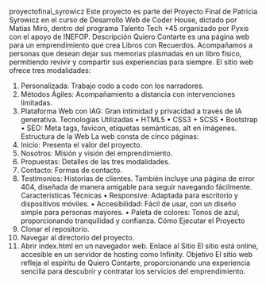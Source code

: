 proyectofinal_syrowicz
Este proyecto es parte del Proyecto Final de Patricia Syrowicz en el curso de Desarrollo Web de Coder House, dictado por Matías Miró, dentro del programa Talento Tech +45 organizado por Pyxis con el apoyo de INEFOP.
Descripción
Quiero Contarte es una página web para un emprendimiento que crea Libros con Recuerdos. Acompañamos a personas que desean dejar sus memorias plasmadas en un libro físico, permitiendo revivir y compartir sus experiencias para siempre.
El sitio web ofrece tres modalidades:
1.	Personalizada: Trabajo codo a codo con los narradores.
2.	Métodos Ágiles: Acompañamiento a distancia con intervenciones limitadas.
3.	Plataforma Web con IAG: Gran intimidad y privacidad a través de IA generativa.
Tecnologías Utilizadas
•	HTML5
•	CSS3 + SCSS
•	Bootstrap
•	SEO: Meta tags, favicon, etiquetas semánticas, alt en imágenes.
Estructura de la Web
La web consta de cinco páginas:
1.	Inicio: Presenta el valor del proyecto.
2.	Nosotros: Misión y visión del emprendimiento.
3.	Propuestas: Detalles de las tres modalidades.
4.	Contacto: Formas de contacto.
5.	Testimonios: Historias de clientes.
También incluye una página de error 404, diseñada de manera amigable para seguir navegando fácilmente.
Características Técnicas
•	Responsive: Adaptada para escritorio y dispositivos móviles.
•	Accesibilidad: Fácil de usar, con un diseño simple para personas mayores.
•	Paleta de colores: Tonos de azul, proporcionando tranquilidad y confianza.
Cómo Ejecutar el Proyecto
1.	Clonar el repositorio.
2.	Navegar al directorio del proyecto.
3.	Abrir index.html en un navegador web.
Enlace al Sitio
El sitio está online, accesible en un servidor de hosting como Infinity.
Objetivo
El sitio web refleja el espíritu de Quiero Contarte, proporcionando una experiencia sencilla para descubrir y contratar los servicios del emprendimiento.
